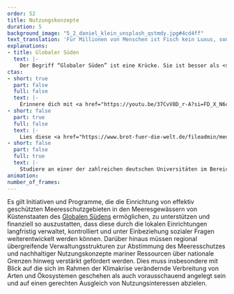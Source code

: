 ```yaml
---
order: 52
title: Nutzungskonzepte
duration: 5
background_image: "5_2_daniel_klein_unsplash_qstmdy.jpg#4cd4ff"
text_translation: 'Für Millionen von Menschen ist Fisch kein Luxus, sondern ihre Hauptproteinquelle. Anstatt sie ihnen wegzufischen, können wir dafür sorgen, dass ihre Fischgründe geschützt werden. Und es bleiben. Damit sie auch in Zukunft unter den durch die Klimakrise erschwerten Bedingungen sich und ihre Familien ernähren können.'
explanations:
- title: Globaler Süden
  text: |-
    Der Begriff “Globaler Süden” ist eine Krücke. Sie ist besser als <span class="sidenote"><cite class="icon-link_external"><a href="https://www.fes.de/wissen/globaler-sueden" target="_blank" rel="noopener">"Globaler Süden" / Friedrich-Ebert-Stiftung</a></cite><span>vorherige Krücken</span></span>: “Dritte Welt” suggeriert Drittklassigkeit und verschleiert durch die verbale Trennung in verschiedene “Welten” die wechselseitige Bedingtheit von Reichtum hier und Armut dort; “Entwicklungsland” maßt einen Gipfel der Entwicklung an, von dem “wir”, natürlich hochentwickelt, auf andere herabschauen können. Aber eine Krücke ist es doch, weil die Eigenschaften der Länder, die wir damit meinen, eigentlich nichts mit Geographie zu tun haben. Gemeint sind mit all diesen Begriffen nämlich schon immer: Länder, die arm sind, weil wir reich sind. Und heutzutage außerdem: Länder, die zugleich am stärksten von den Folgen der Erderhitzung betroffen und am wenigsten für sie verantwortlich sind.
ctas:
- short: true
  part: false
  full: false
  text: |-
    Erinnere dich mit <a href="https://youtu.be/37CvV8D_r-A?si=FD_X_N6cif-F7ux1" target="_blank">diesem Video</a> daran, was Climate Justice bedeutet.
- short: false
  part: true
  full: false
  text: |-
    Lies diese <a href="https://www.brot-fuer-die-welt.de/fileadmin/mediapool/blogs/Mari_Francisco/BfdW_Analyse_100_Klima_Fischerei_Gesamt_Web.pdf" target="_blank">Studie</a> zu den Auswirkungen der Klimakrise auf die Fischerei besonders im Globalen Süden.
- short: false
  part: false
  full: true
  text: |-
    Studiere an einer der zahlreichen deutschen Universitäten im Bereich Umweltrecht/Nachhaltigkeitsrecht, zum Beispiel <a href="https://studienorientierung.uni-koeln.de/studienangebot/index_ger.html?app=true&id=381" target="_blank">hier</a>.
animation:
number_of_frames:
---
```

Es gilt Initiativen und Programme, die die Einrichtung von effektiv geschützten Meeresschutzgebieten in den Meeresgewässern von Küstenstaaten des [Globalen Südens](# "Globaler Süden") ermöglichen, zu unterstützen und finanziell so auszustatten, dass diese durch die lokalen Einrichtungen langfristig verwaltet, kontrolliert und unter Einbeziehung sozialer Fragen weiterentwickelt werden können. Darüber hinaus müssen regional übergreifende Verwaltungsstrukturen zur Abstimmung des Meeresschutzes und nachhaltiger Nutzungskonzepte mariner Ressourcen über nationale Grenzen hinweg verstärkt gefördert werden. Dies muss insbesondere mit Blick auf die sich im Rahmen der Klimakrise verändernde Verbreitung von Arten und Ökosystemen geschehen als auch vorausschauend angelegt sein und auf einen gerechten Ausgleich von Nutzungsinteressen abzielen.